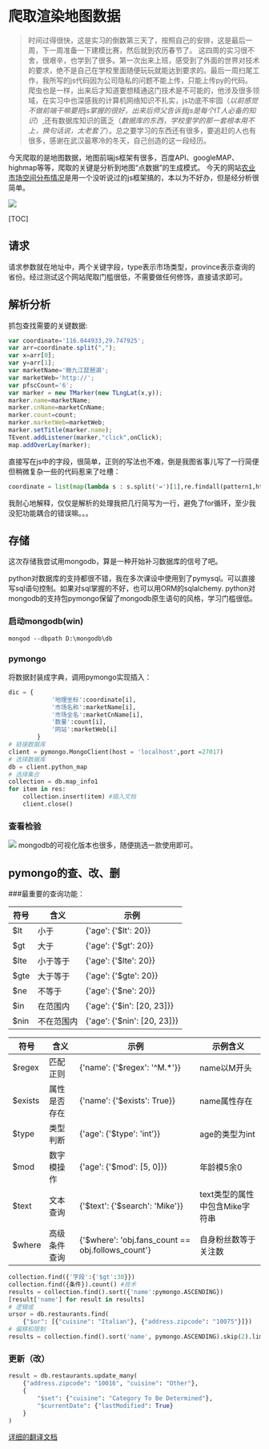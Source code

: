 # 爬取渲染地图数据
> 时间过得很快，这是实习的倒数第三天了，按照自己的安排，这是最后一周，下一周准备一下建模比赛，然后就到农历春节了。 这四周的实习很不舍，很艰辛，也学到了很多。第一次出来上班，感受到了外面的世界对技术的要求，绝不是自己在学校里面随便玩玩就能达到要求的。最后一周扫尾工作，我所写的js代码因为公司隐私的问题不能上传，只能上传py的代码。
> 爬虫也是一样，出来后才知道要想精通这门技术是不可能的，他涉及很多领域，在实习中也深感我的计算机网络知识不扎实，js功底不牢固（*以前感觉不做前端干嘛要把js掌握的很好，出来后师父告诉我js是每个IT人必备的知识*）,还有数据库知识的匮乏（*数据库的东西，学校里学的那一套根本用不上，换句话说，太老套了*）。总之要学习的东西还有很多，要追赶的人也有很多，感谢在武汉最寒冷的冬天，自己创造的这一段经历。

今天爬取的是地图数据，地图前端js框架有很多，百度API、googleMAP、highmap等等，爬取的关键是分析到地图“点数据”的生成模式。 今天的网站[农业市场空间分布情况](http://jgsb.agri.cn/controller?ifnew=false&type=2&province=&SERVICE_ID=REGISTRY_MARKET_MAP_SEARCH_SERVICE&login_result_sign=nologin)是用一个没听说过的js框架搞的，本以为不好办，但是经分析很简单。

![](https://ws1.sinaimg.cn/large/6af92b9fly1fnzs2xy7d8j20iw0e5q7r.jpg)

[TOC]
## 请求
请求参数就在地址中，两个关键字段，type表示市场类型，province表示查询的省份。经过测试这个网站爬取门槛很低，不需要做任何修饰，直接请求即可。
## 解析分析
抓包查找需要的关键数据:
```javascript
var coordinate='116.044933,29.747925';
var arr=coordinate.split(",");
var x=arr[0];
var y=arr[1];
var marketName='赣九江琵琶湖';
var marketWeb='http://';
var pfscCount='6';
var marker = new TMarker(new TLngLat(x,y)); 
marker.name=marketName;
marker.cnName=marketCnName;
marker.count=count;
marker.marketWeb=marketWeb;
marker.setTitle(marker.name);
TEvent.addListener(marker,"click",onClick); 
map.addOverLay(marker); 
```
直接写在js中的字段，很简单，正则的写法也不难，倒是我图省事儿写了一行简便但稍微复杂一些的代码惹来了吐槽：
```python
coordinate = list(map(lambda s : s.split('=')[1],re.findall(pattern1,html)))
```
我耐心地解释，仅仅是解析的处理我把几行简写为一行，避免了for循环，至少我没犯功能耦合的错误嘛。。。
## 存储
这次存储我尝试用mongodb，算是一种开始补习数据库的信号了吧。

python对数据库的支持都很不错，我在多次课设中使用到了pymysql。可以直接写sql语句控制。如果对sql掌握的不好，也可以用ORM的sqlalchemy. python对mongodb的支持包pymongo保留了mongodb原生语句的风格，学习门槛很低。

### 启动mongodb(win)
```shell
mongod --dbpath D:\mongodb\db
```
### pymongo
将数据封装成字典，调用pymongo实现插入：
```python
dic = {
            '地理坐标':coordinate[i],
            '市场名称':marketName[i],
            '市场全名':marketCnName[i],
            '数量':count[i],
            '网站':marketWeb[i]
        }
# 链接数据库
client = pymongo.MongoClient(host = 'localhost',port =27017)
# 选择数据库
db = client.python_map
# 选择集合
collection = db.map_info1
for item in res:
    collection.insert(item) #插入文档
    client.close()
```
### 查看检验
![](https://ws1.sinaimg.cn/large/6af92b9fly1fnzu19ibdyj20pi09fgn6.jpg)
mongodb的可视化版本也很多，随便挑选一款使用即可。
## pymongo的查、改、删
###最重要的查询功能：

符号|	含义	|示例
---|-----|----|
$lt	|小于	|{'age': {'$lt': 20}}
$gt	|大于	|{'age': {'$gt': 20}}
$lte|小于等于|{'age': {'$lte': 20}}
$gte|大于等于|{'age': {'$gte': 20}}
$ne	|不等于|{'age': {'$ne': 20}}
$in	|在范围内|{'age': {'$in': [20, 23]}}
$nin|不在范围内|{'age': {'$nin': [20, 23]}}

符号	|含义	|示例	|示例含义
---|---|---|---|
$regex	|匹配正则	|{'name': {'$regex': '^M.*'}}|name以M开头
$exists	|属性是否存在	|{'name': {'$exists': True}}|name属性存在
$type|类型判断	|{'age': {'$type': 'int'}}	|age的类型为int
$mod|数字模操作|{'age': {'$mod': [5, 0]}}|年龄模5余0
$text|文本查询	|{'$text': {'$search': 'Mike'}}	|text类型的属性中包含Mike字符串
$where|高级条件查询|{'$where': 'obj.fans_count == obj.follows_count'}|自身粉丝数等于关注数

```python
collection.find({'字段':{'$gt':30}})
collection.find({条件}).count() #技术
results = collection.find().sort({'name':pymongo.ASCENDING})
[result['name'] for result in results]
# 逻辑或
ursor = db.restaurants.find(
    {"$or": [{"cuisine": "Italian"}, {"address.zipcode": "10075"}]})
# 偏移和限制
results = collection.find().sort('name', pymongo.ASCENDING).skip(2).limit(2)
```
### 更新（改）
```python
result = db.restaurants.update_many(
    {"address.zipcode": "10016", "cuisine": "Other"},
    {
        "$set": {"cuisine": "Category To Be Determined"},
        "$currentDate": {"lastModified": True}
    }
)
```
[详细的翻译文档](https://www.cnblogs.com/zhouxuchen/p/5544227.html)
